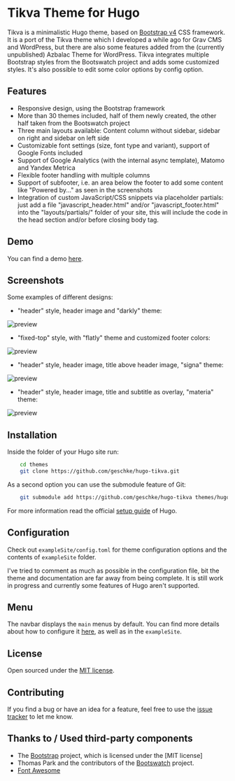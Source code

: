# Tikva Theme for Hugo

Tikva is a minimalistic Hugo theme, based on [Bootstrap v4](https://getbootstrap.com/) CSS framework.
It is a port of the Tikva theme which I developed a while ago for Grav CMS and WordPress, but there are also some features added from the (currently unpublished) Azbalac Theme for WordPress. 
Tikva integrates multiple Bootstrap styles from the Bootswatch project and adds some customized styles.
It's also possible to edit some color options by config option.

## Features

* Responsive design, using the Bootstrap framework
* More than 30 themes included, half of them newly created, the other half taken from the Bootswatch project
* Three main layouts available: Content column without sidebar, sidebar on right and sidebar on left side
* Customizable font settings (size, font type and variant), support of Google Fonts included 
* Support of Google Analytics (with the internal async template), Matomo and Yandex Metrica
* Flexible footer handling with multiple columns
* Support of subfooter, i.e. an area below the footer to add some content like "Powered by..." as seen in the screenshots
* Integration of custom JavaScript/CSS snippets via placeholder partials: just add a file "javascript_header.html" and/or "javascript_footer.html" into the "layouts/partials/" folder of your site, this will include the code in the head section and/or before closing body tag.

## Demo

You can find a demo [here](https://themes.gohugo.io/theme/hugo-tikva/).

## Screenshots

Some examples of different designs:

* "header" style, header image and "darkly" theme:

![preview](https://raw.githubusercontent.com/geschke/hugo-tikva/master/images/screenshot.png)

* "fixed-top" style, with "flatly" theme and customized footer colors:

![preview](https://raw.githubusercontent.com/geschke/hugo-tikva/master/images/screenshot01.png)

* "header" style, header image, title above header image, "signa" theme:

![preview](https://raw.githubusercontent.com/geschke/hugo-tikva/master/images/screenshot02.png)

* "header" style, header image, title and subtitle as overlay, "materia" theme:

![preview](https://raw.githubusercontent.com/geschke/hugo-tikva/master/images/screenshot03.png)

## Installation

Inside the folder of your Hugo site run:

```bash
    cd themes
    git clone https://github.com/geschke/hugo-tikva.git
```

As a second option you can use the submodule feature of Git:

```bash
    git submodule add https://github.com/geschke/hugo-tikva themes/hugo-tikva
```

For more information read the official [setup guide](//gohugo.io/overview/installing/) of Hugo.

## Configuration

Check out `exampleSite/config.toml` for theme configuration options and the contents of `exampleSite` folder. 

I've tried to comment as much as possible in the configuration file, bit the theme and documentation are far away from being complete. It is still work in progress and currently some features of Hugo aren't supported. 

## Menu

The navbar displays the `main` menus by default. You can find more details about how to configure it [here](https://gohugo.io/templates/menu-templates/), as well as in the `exampleSite`.

## License

Open sourced under the [MIT license](./LICENSE.md).

## Contributing

If you find a bug or have an idea for a feature, feel free to use the [issue tracker](https://github.com/geschke/hugo-tikva/issues) to let me know.

## Thanks to / Used third-party components

* The [Bootstrap](https://getbootstrap.com) project, which is licensed under the [MIT license]
* Thomas Park and the contributors of the [Bootswatch](https://bootswatch.com/) project. 
* [Font Awesome](https://fontawesome.com/v4.7.0/)
